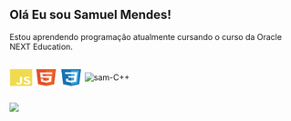 ## Olá Eu sou Samuel Mendes!

Estou aprendendo programação atualmente cursando o curso da Oracle NEXT Education.

<div style="display: inline_block"><br>
  <img align="center" alt="sam-Js" height="30" width="40" src="https://raw.githubusercontent.com/devicons/devicon/master/icons/javascript/javascript-plain.svg">
  <img align="center" alt="sam-HTML" height="30" width="40" src="https://raw.githubusercontent.com/devicons/devicon/master/icons/html5/html5-original.svg">
  <img align="center" alt="sam-CSS" height="30" width="40" src="https://raw.githubusercontent.com/devicons/devicon/master/icons/css3/css3-original.svg">
   <img align="center" alt="sam-C++" height="30" width="40" 
src="https://cdn.jsdelivr.net/gh/devicons/devicon@latest/icons/cplusplus/cplusplus-original.svg" />
          
   ##
   
<a href="www.linkedin.com/in/samuel-gonçalves-mendes-/" target="_blank"><img src="https://img.shields.io/badge/-LinkedIn-%230077B5?style=for-the-badge&logo=linkedin&logoColor=white" target="_blank"></a> 
  
</div>
